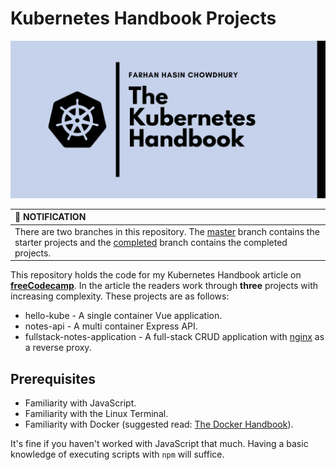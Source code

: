 # Kubernetes Handbook Projects

![...](./kubernetes-handbook-github.png)

| :bell: NOTIFICATION |
|:--------------------|
| There are two branches in this repository. The [master](https://github.com/fhsinchy/kubernetes-handbook-projects/tree/master/) branch contains the starter projects and the [completed](https://github.com/fhsinchy/kubernetes-handbook-projects/tree/completed/) branch contains the completed projects. |

This repository holds the code for my Kubernetes Handbook article on [__freeCodecamp__](https://freecodecamp.org). In the article the readers work through __three__ projects with increasing complexity. These projects are as follows:

- hello-kube - A single container Vue application.
- notes-api - A multi container Express API.
- fullstack-notes-application - A full-stack CRUD application with [nginx](https://hub.docker.com/_/nginx/) as a reverse proxy.

## Prerequisites

- Familiarity with JavaScript.
- Familiarity with the Linux Terminal.
- Familiarity with Docker (suggested read: [The Docker Handbook](https://www.freecodecamp.org/news/the-docker-handbook/)).

It's fine if you haven't worked with JavaScript that much. Having a basic knowledge of executing scripts with `npm` will suffice.
